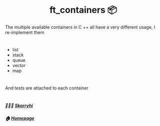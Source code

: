 <h1 align="center">ft_containers 📦 </h1>

The multiple available containers in C ++ all have a very different usage, I re-implement them
#
- list
- stack
- queue
- vector
- map
#

And tests are attached to each container

#
##### 👩🏻‍💼 **[Skarryhi](https://github.com/skarryhi/)**

##### 🏠 [Homepage](https://github.com/skarryhi/ft_containers)

